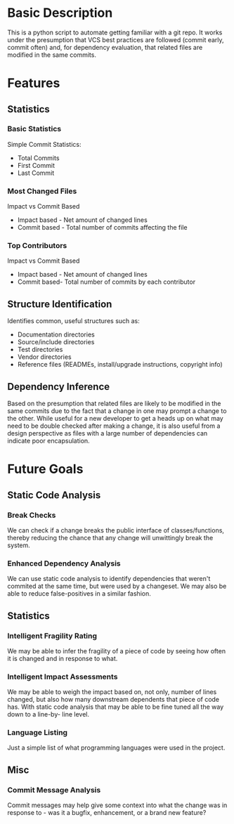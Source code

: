 # Basic Description

This is a python script to automate getting familiar with a git repo.  It works
under the presumption that VCS best practices are followed (commit early,
commit often) and, for dependency evaluation, that related files are modified
in the same commits.

# Features
## Statistics
### Basic Statistics

Simple Commit Statistics:

* Total Commits
* First Commit
* Last Commit

### Most Changed Files

Impact vs Commit Based

* Impact based - Net amount of changed lines
* Commit based - Total number of commits affecting the file

### Top Contributors

Impact vs Commit Based

* Impact based - Net amount of changed lines
* Commit based- Total number of commits by each contributor

## Structure Identification

Identifies common, useful structures such as:

* Documentation directories
* Source/include directories
* Test directories
* Vendor directories
* Reference files (READMEs, install/upgrade instructions, copyright info)

## Dependency Inference

Based on the presumption that related files are likely to be modified in the
same commits due to the fact that a change in one may prompt a change to the
other.  While useful for a new developer to get a heads up on what may need
to be double checked after making a change, it is also useful from a design
perspective as files with a large number of dependencies can indicate poor
encapsulation.

# Future Goals
## Static Code Analysis
### Break Checks

We can check if a change breaks the public interface of classes/functions,
thereby reducing the chance that any change will unwittingly break the system.

### Enhanced Dependency Analysis

We can use static code analysis to identify dependencies that weren't commited
at the same time, but were used by a changeset.  We may also be able to reduce
false-positives in a similar fashion.

## Statistics
### Intelligent Fragility Rating

We may be able to infer the fragility of a piece of code by seeing how often
it is changed and in response to what.

### Intelligent Impact Assessments

We may be able to weigh the impact based on, not only, number of lines changed,
but also how many downstream dependents that piece of code has.  With static
code analysis that may be able to be fine tuned all the way down to a line-by-
line level.

### Language Listing

Just a simple list of what programming languages were used in the project.

## Misc
### Commit Message Analysis

Commit messages may help give some context into what the change was in response
to - was it a bugfix, enhancement, or a brand new feature?
